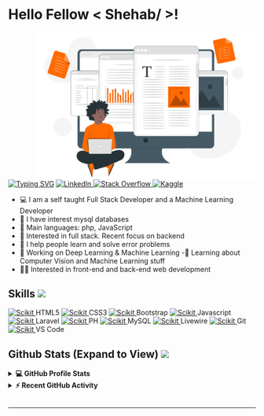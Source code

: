 <h1> Hello Fellow < Shehab/ >!  </h1>

<img align="right" src="https://raw.githubusercontent.com/gabrlcj/gabrlcj/2aa161dfb942e25ec84396721837dfccc98e08f2/Illustration.svg" alt="Illustration" title="Illustration Storyset" width=450/>
<br>
<a href="https://git.io/typing-svg"><img src="https://readme-typing-svg.herokuapp.com?font=Fira+Code&weight=200&size=17&pause=1015&color=5324F7&width=479&height=70&lines=Hi+%F0%9F%91%8B%2C+I'm+a+Full+Stack+developer;Always+learning+new+things;And+we+help+others;Freelance" alt="Typing SVG" /></a>

   <a href="https://www.linkedin.com/in/shehab-mohamed-b81b0a238/" target="_blank">
    <img alt="LinkedIn" src="https://img.shields.io/badge/LinkedIn-0077B5?style=for-the-badge&logo=linkedin&logoColor=white">
  </a>   
  
   <a href="https://web.facebook.com/shehab.moee/" target="_blank">
    <img alt="Stack Overflow" src="https://img.shields.io/badge/facbook-0007B5?style=for-the-badge&logo=facebook&logoColor=white">
  </a>  
  <a href="https://github.com/shehab83" target="_blank">
    <img alt="Kaggle" src="https://img.shields.io/badge/github-20BEFF?style=for-the-badge&logo=github&logoColor=black">
  </a>  


- 💻 I am a self taught Full Stack Developer and a Machine Learning Developer
- 📝 I have interest mysql databases
- 🌟 Main languages: php, JavaScript
- 🧐   Interested in full stack. Recent focus on backend
- 🤝 I help people learn and solve error problems
- 🔭 Working on Deep Learning & Machine Learning
-🌱 Learning about Computer Vision and Machine Learning stuff
- 👨‍💻 Interested in front-end and back-end web development
<h2> Skills <img src = "https://media2.giphy.com/media/QssGEmpkyEOhBCb7e1/giphy.gif?cid=ecf05e47a0n3gi1bfqntqmob8g9aid1oyj2wr3ds3mg700bl&rid=giphy.gif" width = 32px> </h2>


  <a href="" target="_blank">
    <img alt="Scikit" src="https://seeklogo.com/images/H/html5-without-wordmark-color-logo-14D252D878-seeklogo.com.png"width="48" height="48" alt="HTML5">
  </a>HTML5

 <a href="" target="_blank">
    <img alt="Scikit" src="https://upload.wikimedia.org/wikipedia/commons/thumb/6/62/CSS3_logo.svg/48px-CSS3_logo.svg.png" width="48" height="48" alt="Css3">
  </a>CSS3

 <a href="" target="_blank">
    <img alt="Scikit"  src="https://cdn.worldvectorlogo.com/logos/bootstrap-4.svg" width="48" height="48" alt="Bootstrap">
  </a>Bootstrap
 <a href="" target="_blank">
    <img alt="Scikit"  src="https://upload.wikimedia.org/wikipedia/commons/thumb/9/99/Unofficial_JavaScript_logo_2.svg/1024px-Unofficial_JavaScript_logo_2.svg.png" width="48" height="48" alt="javascript">
  </a>Javascript
  

<a href="" target="_blank"> 
    <img alt="Scikit" src="https://cdn.worldvectorlogo.com/logos/laravel-2.svg" width="48" height="48">
  </a>Laravel

   <a href="" target="_blank">
    <img alt="Scikit" src="https://i.ibb.co/LzmYpDX/146-1466902-php-logo-png-transparent-php-logo-png-png-removebg-preview.png" width="48" height="48" alt="PHP">
  </a>PH
   <a href="" target="_blank">
    <img alt="Scikit"  src="https://www.logo.wine/a/logo/MySQL/MySQL-Logo.wine.svg" width="48" height="48" alt="Laravel">
  </a>MySQL
  
   <a href="" target="_blank">
    <img alt="Scikit"  src="https://i0.wp.com/laravel-livewire.com/img/twitter.png" width="48" height="48" alt="livewire">
  </a>Livewire
   <a href="" target="_blank">
    <img alt="Scikit" src="https://upload.wikimedia.org/wikipedia/commons/thumb/3/3f/Git_icon.svg/1200px-Git_icon.svg.png" width="48" height="48" alt="Git">
  </a>Git
   <a href="" target="_blank">
    <img alt="Scikit"  src="https://upload.wikimedia.org/wikipedia/commons/9/9a/Visual_Studio_Code_1.35_icon.svg" width="48" height="48" alt="Jamstack" />
  </a>VS Code

 
   

<h2> Github Stats (Expand to View) <img src = "https://i.pinimg.com/originals/65/c4/f4/65c4f452571be1261e9c623f7da488ac.gif" width = 35px> </h2>

<details> 
  <summary><b>💻 GitHub Profile Stats</b></summary>
  <br/>
  <p align="center">
    <a href="https://github.com/anuraghazra/github-readme-stats"><img alt="Aastha's Github Stats" src="https://github-readme-stats.vercel.app/api?username=aastha12&show_icons=true&count_private=true&theme=algolia" height="192px"/></a>
<br/>
  &nbsp;
	  <img src="https://github-readme-stats.vercel.app/api/top-langs?username=aastha12&show_icons=true&locale=en&layout=compact&theme=algolia" alt="aastha12" height="192px"/>
  <br/>
  </p>
</details>


<details>
  <summary><b>⚡ Recent GitHub Activity</b></summary>
  <br/>
   <a href="https://github.com/aastha12"><img alt="Aastha's Activity Graph" src="https://activity-graph.herokuapp.com/graph?username=aastha12&custom_title=Aastha's%20Contribution%20Graph&theme=react-dark" /></a>
  <br/>

</details>

<br/>



----------------------------------------------------------------------
